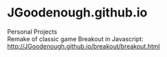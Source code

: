 # JGoodenough.github.io
Personal Projects<br />
Remake of classic game Breakout in Javascript: http://JGoodenough.github.io/breakout/breakout.html
